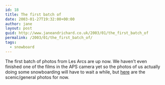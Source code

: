 ```yaml
---
id: 18
title: The first batch of
date: 2003-01-27T19:32:00+00:00
author: jane
layout: post
guid: http://www.janeandrichard.co.uk/2003/01/the_first_batch_of
permalink: /2003/01/the_first_batch_of/
tags:
  - snowboard
---
```

The first batch of photos from Les Arcs are up now. We haven&#8217;t even finished one of the films in the APS camera yet so the photos of us actually doing some snowboarding will have to wait a while, but [here](http://v1.janeandrichard.co.uk/travel/lesarcs2003/) are the scenic/general photos for now.